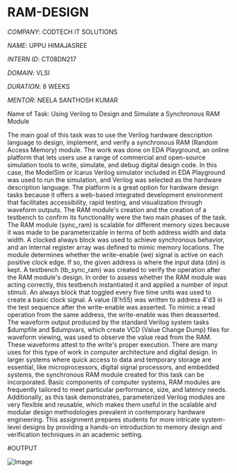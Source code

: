 # RAM-DESIGN

*COMPANY*: CODTECH IT SOLUTIONS

*NAME*: UPPU HIMAJASREE

*INTERN ID*: CT08DN217

*DOMAIN*: VLSI

*DURATION*: 8 WEEKS

*MENTOR*: NEELA SANTHOSH KUMAR

Name of Task: Using Verilog to Design and Simulate a Synchronous RAM Module

The main goal of this task was to use the Verilog hardware description language to design, implement, and verify a synchronous RAM (Random Access Memory) module. The work was done on EDA Playground, an online platform that lets users use a range of commercial and open-source simulation tools to write, simulate, and debug digital design code. In this case, the ModelSim or Icarus Verilog simulator included in EDA Playground was used to run the simulation, and Verilog was selected as the hardware description language. The platform is a great option for hardware design tasks because it offers a web-based integrated development environment that facilitates accessibility, rapid testing, and visualization through waveform outputs.
The RAM module's creation and the creation of a testbench to confirm its functionality were the two main phases of the task. The RAM module (sync_ram) is scalable for different memory sizes because it was made to be parameterizable in terms of both address width and data width. A clocked always block was used to achieve synchronous behavior, and an internal register array was defined to mimic memory locations. The module determines whether the write-enable (we) signal is active on each positive clock edge. If so, the given address is where the input data (din) is kept. A testbench (tb_sync_ram) was created to verify the operation after the RAM module's design. In order to assess whether the RAM module was acting correctly, this testbench instantiated it and applied a number of input stimuli. An always block that toggled every five time units was used to create a basic clock signal. A value (8'h55) was written to address 4'd3 in the test sequence after the write-enable was asserted. To mimic a read operation from the same address, the write-enable was then deasserted. The waveform output produced by the standard Verilog system tasks $dumpfile and $dumpvars, which create VCD (Value Change Dump) files for waveform viewing, was used to observe the value read from the RAM. These waveforms attest to the write's proper execution.
There are many uses for this type of work in computer architecture and digital design. In larger systems where quick access to data and temporary storage are essential, like microprocessors, digital signal processors, and embedded systems, the synchronous RAM module created for this task can be incorporated. Basic components of computer systems, RAM modules are frequently tailored to meet particular performance, size, and latency needs. Additionally, as this task demonstrates, parameterized Verilog modules are very flexible and reusable, which makes them useful in the scalable and modular design methodologies prevalent in contemporary hardware engineering. This assignment prepares students for more intricate system-level designs by providing a hands-on introduction to memory design and verification techniques in an academic setting.

#OUTPUT

![Image](https://github.com/user-attachments/assets/1504408a-a2d0-4231-b721-d5739f954623)
